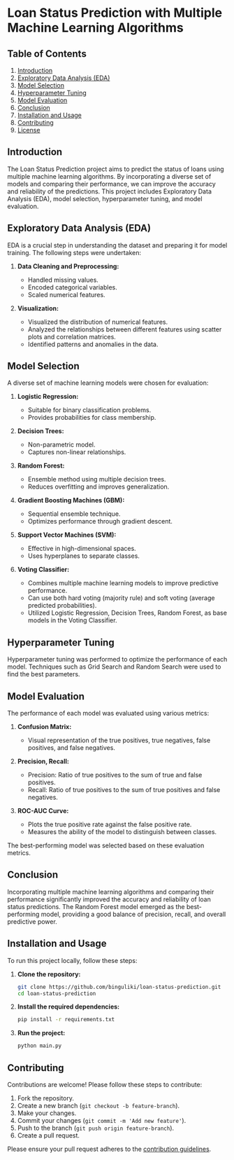 # Loan Status Prediction with Multiple Machine Learning Algorithms

## Table of Contents
1. [Introduction](#introduction)
2. [Exploratory Data Analysis (EDA)](#exploratory-data-analysis-eda)
3. [Model Selection](#model-selection)
4. [Hyperparameter Tuning](#hyperparameter-tuning)
5. [Model Evaluation](#model-evaluation)
6. [Conclusion](#conclusion)
7. [Installation and Usage](#installation-and-usage)
8. [Contributing](#contributing)
9. [License](#license)

## Introduction
The Loan Status Prediction project aims to predict the status of loans using multiple machine learning algorithms. By incorporating a diverse set of models and comparing their performance, we can improve the accuracy and reliability of the predictions. This project includes Exploratory Data Analysis (EDA), model selection, hyperparameter tuning, and model evaluation.

## Exploratory Data Analysis (EDA)
EDA is a crucial step in understanding the dataset and preparing it for model training. The following steps were undertaken:

1. **Data Cleaning and Preprocessing:** 
   - Handled missing values.
   - Encoded categorical variables.
   - Scaled numerical features.

2. **Visualization:**
   - Visualized the distribution of numerical features.
   - Analyzed the relationships between different features using scatter plots and correlation matrices.
   - Identified patterns and anomalies in the data.

## Model Selection
A diverse set of machine learning models were chosen for evaluation:

1. **Logistic Regression:**
   - Suitable for binary classification problems.
   - Provides probabilities for class membership.

2. **Decision Trees:**
   - Non-parametric model.
   - Captures non-linear relationships.

3. **Random Forest:**
   - Ensemble method using multiple decision trees.
   - Reduces overfitting and improves generalization.

4. **Gradient Boosting Machines (GBM):**
   - Sequential ensemble technique.
   - Optimizes performance through gradient descent.

5. **Support Vector Machines (SVM):**
   - Effective in high-dimensional spaces.
   - Uses hyperplanes to separate classes.

6. **Voting Classifier:**
    - Combines multiple machine learning models to improve predictive performance.
    - Can use both hard voting (majority rule) and soft voting (average predicted       probabilities).
    - Utilized Logistic Regression, Decision Trees, Random Forest, as base models in the Voting Classifier.

## Hyperparameter Tuning
Hyperparameter tuning was performed to optimize the performance of each model. Techniques such as Grid Search and Random Search were used to find the best parameters.

## Model Evaluation
The performance of each model was evaluated using various metrics:

1. **Confusion Matrix:**
   - Visual representation of the true positives, true negatives, false positives, and false negatives.

2. **Precision, Recall:**
   - Precision: Ratio of true positives to the sum of true and false positives.
   - Recall: Ratio of true positives to the sum of true positives and false negatives.

3. **ROC-AUC Curve:**
   - Plots the true positive rate against the false positive rate.
   - Measures the ability of the model to distinguish between classes.

The best-performing model was selected based on these evaluation metrics.

## Conclusion
Incorporating multiple machine learning algorithms and comparing their performance significantly improved the accuracy and reliability of loan status predictions. The Random Forest model emerged as the best-performing model, providing a good balance of precision, recall, and overall predictive power.

## Installation and Usage
To run this project locally, follow these steps:

1. **Clone the repository:**
   ```bash
   git clone https://github.com/binguliki/loan-status-prediction.git
   cd loan-status-prediction
   ```

2. **Install the required dependencies:**
   ```bash
   pip install -r requirements.txt
   ```

3. **Run the project:**
   ```bash
   python main.py
   ```

## Contributing
Contributions are welcome! Please follow these steps to contribute:

1. Fork the repository.
2. Create a new branch (`git checkout -b feature-branch`).
3. Make your changes.
4. Commit your changes (`git commit -m 'Add new feature'`).
5. Push to the branch (`git push origin feature-branch`).
6. Create a pull request.

Please ensure your pull request adheres to the [contribution guidelines](CONTRIBUTING.md).
